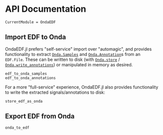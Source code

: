 # API Documentation

```@meta
CurrentModule = OndaEDF
```

## Import EDF to Onda

OndaEDF.jl prefers "self-service" import over "automagic", and provides
functionality to extract
[`Onda.Samples`](https://beacon-biosignals.github.io/Onda.jl/stable/#Samples-1)
and
[`Onda.Annotation`](https://beacon-biosignals.github.io/Onda.jl/stable/#Onda.Annotation)s
from an `EDF.File`.  These can be written to disk (with
[`Onda.store`](https://beacon-biosignals.github.io/Onda.jl/stable/#Onda.store) /
[`Onda.write_annotations`](https://beacon-biosignals.github.io/Onda.jl/stable/#Onda.write_annotations))
or manipulated in memory as desired.

```@docs
edf_to_onda_samples
edf_to_onda_annotations
```

For a more "full-service" experience, OndaEDF.jl also provides functionality to
write the extracted signals/annotations to disk:

```@docs
store_edf_as_onda
```

## Export EDF from Onda

```@docs
onda_to_edf
```
